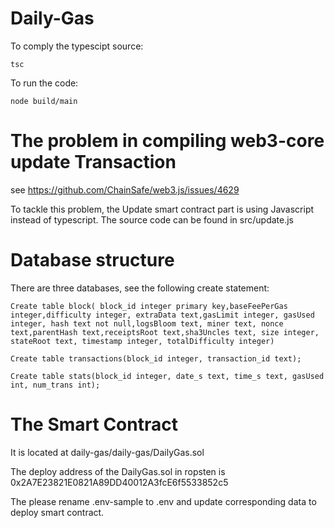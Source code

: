 # Daily-Gas

To comply the typescipt source:
```
tsc
```

To run the code:
```
node build/main
```

# The problem in compiling web3-core update Transaction
see https://github.com/ChainSafe/web3.js/issues/4629

To tackle this problem, the Update smart contract part is using Javascript instead of typescript. The source code can be found in src/update.js

# Database structure
There are three databases, see the following create statement:
```
Create table block( block_id integer primary key,baseFeePerGas integer,difficulty integer, extraData text,gasLimit integer, gasUsed integer, hash text not null,logsBloom text, miner text, nonce text,parentHash text,receiptsRoot text,sha3Uncles text, size integer, stateRoot text, timestamp integer, totalDifficulty integer)
```
```
Create table transactions(block_id integer, transaction_id text);
```
```
Create table stats(block_id integer, date_s text, time_s text, gasUsed int, num_trans int);
```

# The Smart Contract
It is located at daily-gas/daily-gas/DailyGas.sol 

The deploy address of the DailyGas.sol in ropsten is 0x2A7E23821E0821A89DD40012A3fcE6f5533852c5

The please rename .env-sample to .env and update corresponding data to deploy smart contract.



